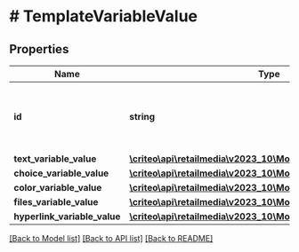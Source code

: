 # # TemplateVariableValue

## Properties

Name | Type | Description | Notes
------------ | ------------- | ------------- | -------------
**id** | **string** | The id of the template variable the value is applied to |
**text_variable_value** | [**\criteo\api\retailmedia\v2023_10\Model\TextVariableValue**](TextVariableValue.md) |  | [optional]
**choice_variable_value** | [**\criteo\api\retailmedia\v2023_10\Model\ChoiceVariableValue**](ChoiceVariableValue.md) |  | [optional]
**color_variable_value** | [**\criteo\api\retailmedia\v2023_10\Model\ColorVariableValue**](ColorVariableValue.md) |  | [optional]
**files_variable_value** | [**\criteo\api\retailmedia\v2023_10\Model\FilesVariableValue**](FilesVariableValue.md) |  | [optional]
**hyperlink_variable_value** | [**\criteo\api\retailmedia\v2023_10\Model\HyperlinkVariableValue**](HyperlinkVariableValue.md) |  | [optional]

[[Back to Model list]](../../README.md#models) [[Back to API list]](../../README.md#endpoints) [[Back to README]](../../README.md)
